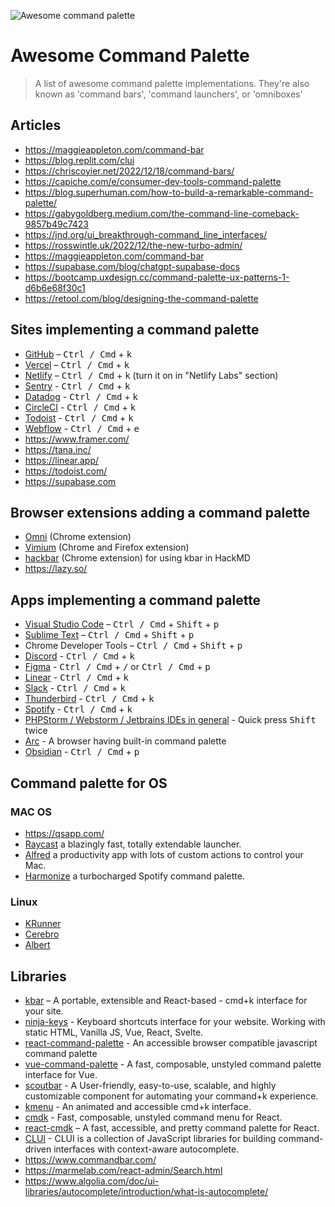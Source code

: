 ![Awesome command palette](./screenshot.png)

# Awesome Command Palette

> A list of awesome command palette implementations. They're also known as 'command bars', 'command launchers', or 'omniboxes'

## Articles
- https://maggieappleton.com/command-bar
- https://blog.replit.com/clui
- https://chriscoyier.net/2022/12/18/command-bars/
- https://capiche.com/e/consumer-dev-tools-command-palette
- https://blog.superhuman.com/how-to-build-a-remarkable-command-palette/
- https://gabygoldberg.medium.com/the-command-line-comeback-9857b49c7423
- https://jnd.org/ui_breakthrough-command_line_interfaces/
- https://rosswintle.uk/2022/12/the-new-turbo-admin/
- https://maggieappleton.com/command-bar
- https://supabase.com/blog/chatgpt-supabase-docs
- https://bootcamp.uxdesign.cc/command-palette-ux-patterns-1-d6b6e68f30c1
- https://retool.com/blog/designing-the-command-palette

## Sites implementing a command palette

- [GitHub](https://github.com) – <kbd>Ctrl / Cmd</kbd> + <kbd>k</kbd>
- [Vercel](https://vercel.com/) – <kbd>Ctrl / Cmd</kbd> + <kbd>k</kbd>
- [Netlify](https://www.netlify.com/) – <kbd>Ctrl / Cmd</kbd> + <kbd>k</kbd> (turn it on in "Netlify Labs" section)
- [Sentry](https://sentry.io) - <kbd>Ctrl / Cmd</kbd> + <kbd>k</kbd>
- [Datadog](https://app.datadoghq.com) - <kbd>Ctrl / Cmd</kbd> + <kbd>k</kbd>
- [CircleCI](https://app.circleci.com) - <kbd>Ctrl / Cmd</kbd> + <kbd>k</kbd>
- [Todoist](https://todoist.com/app/) - <kbd>Ctrl / Cmd</kbd> + <kbd>k</kbd>
- [Webflow](https://webflow.com/) -  <kbd>Ctrl / Cmd</kbd> + <kbd>e</kbd>
- https://www.framer.com/
- https://tana.inc/
- https://linear.app/
- https://todoist.com/
- https://supabase.com

## Browser extensions adding a command palette

- [Omni](https://github.com/alyssaxuu/omni) (Chrome extension)
- [Vimium](https://github.com/philc/vimium) (Chrome and Firefox extension)
- [hackbar](https://github.com/uier/hackbar) (Chrome extension) for using kbar in HackMD
- https://lazy.so/

## Apps implementing a command palette

- [Visual Studio Code](https://code.visualstudio.com/) – <kbd>Ctrl / Cmd</kbd> + <kbd>Shift</kbd> + <kbd>p</kbd>
- [Sublime Text](https://www.sublimetext.com/) – <kbd>Ctrl / Cmd</kbd> + <kbd>Shift</kbd> + <kbd>p</kbd>
- Chrome Developer Tools – <kbd>Ctrl / Cmd</kbd> + <kbd>Shift</kbd> + <kbd>p</kbd>
- [Discord](https://discord.com) - <kbd>Ctrl / Cmd</kbd> + <kbd>k</kbd>
- [Figma](https://figma.com) - <kbd>Ctrl / Cmd</kbd> + <kbd>/</kbd> or <kbd>Ctrl / Cmd</kbd> + <kbd>p</kbd>
- [Linear](https://linear.app) - <kbd>Ctrl / Cmd</kbd> + <kbd>k</kbd>
- [Slack](https://slack.com) - <kbd>Ctrl / Cmd</kbd> + <kbd>k</kbd>
- [Thunderbird](https://www.thunderbird.net/) - <kbd>Ctrl / Cmd</kbd> + <kbd>k</kbd>
- [Spotify](https://spotify.com) - <kbd>Ctrl / Cmd</kbd> + <kbd>k</kbd>
- [PHPStorm / Webstorm / Jetbrains IDEs in general](https://www.jetbrains.com/) - Quick press <kbd>Shift</kbd> twice
- [Arc](https://arc.net/) - A browser having built-in command palette
- [Obsidian](https://obsidian.md) - <kbd>Ctrl / Cmd</kbd> + <kbd>p</kbd>

## Command palette for OS
### MAC OS
- https://qsapp.com/
- [Raycast](https://www.raycast.com/) a blazingly fast, totally extendable launcher.
- [Alfred](https://www.alfredapp.com/) a productivity app with lots of custom actions to control your Mac.
- [Harmonize](https://www.getharmonize.app/) a turbocharged Spotify command palette.
### Linux
- [KRunner](https://userbase.kde.org/Plasma/Krunner)
- [Cerebro](https://www.cerebroapp.com/)
- [Albert](https://albertlauncher.github.io/)

## Libraries

- [kbar](https://github.com/timc1/kbar) – A portable, extensible and React-based -  cmd+k interface for your site.
- [ninja-keys](https://github.com/ssleptsov/ninja-keys) - Keyboard shortcuts interface for your website. Working with static HTML, Vanilla JS, Vue, React, Svelte.
- [react-command-palette](https://github.com/asabaylus/react-command-palette) -  An accessible browser compatible javascript command palette
- [vue-command-palette](https://github.com/xiaoluoboding/vue-command-palette) - A fast, composable, unstyled command palette interface for Vue.
- [scoutbar](https://github.com/adenekan41/scoutbar) - A User-friendly, easy-to-use, scalable, and highly customizable component for automating your command+k experience.
- [kmenu](https://github.com/harshhhdev/kmenu) - An animated and accessible cmd+k interface.
- [cmdk](https://github.com/pacocoursey/cmdk) - Fast, composable, unstyled command menu for React.
- [react-cmdk](https://github.com/albingroen/react-cmdk) – A fast, accessible, and pretty command palette for React.
- [CLUI](https://github.com/replit/clui) - CLUI is a collection of JavaScript libraries for building command-driven interfaces with context-aware autocomplete.
- https://www.commandbar.com/
- https://marmelab.com/react-admin/Search.html
- https://www.algolia.com/doc/ui-libraries/autocomplete/introduction/what-is-autocomplete/
